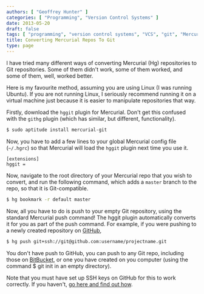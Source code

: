 ```yaml
---
authors: [ "Geoffrey Hunter" ]
categories: [ "Programming", "Version Control Systems" ]
date: 2013-05-20
draft: false
tags: [ "programming", "version control systems", "VCS", "git", "Mercurial", "conversion" ]
title: Converting Mercurial Repos To Git
type: page
---
```


I have tried many different ways of converting Mercurial (Hg) repositories to Git repositories. Some of them didn't work, some of them worked, and some of them, well, worked better.

Here is my favourite method, assuming you are using Linux (I was running Ubuntu). If you are not running Linux, I seriously recommend running it on a virtual machine just because it is easier to manipulate repositories that way.

Firstly, download the `hggit` plugin for Mercurial. Don't get this confused with the `githg` plugin (which has similar, but different, functionality).

```sh   
$ sudo aptitude install mercurial-git
```

Now, you have to add a few lines to your global Mercurial config file (`~/.hgrc`) so that Mercurial will load the `hggit` plugin next time you use it.

```text
[extensions]
hggit =
```

Now, navigate to the root directory of your Mercurial repo that you wish to convert, and run the following command, which adds a `master` branch to the repo, so that it is Git-compatible.

```sh    
$ hg bookmark -r default master
```

Now, all you have to do is push to your empty Git repository, using the standard Mercurial push command! The hggit plugin automatically converts it for you as part of the push command. For example, if you were pushing to a newly created repository on [GitHub](https://github.com/),

```sh    
$ hg push git+ssh://git@github.com:username/projectname.git
```

You don't have push to GitHub, you can push to any Git repo, including those on [BitBucket](https://bitbucket.org), or one you have created on you computer (using the command $ git init in an empty directory).

Note that you must have set up SSH keys on GitHub for this to work correctly. If you haven't, [go here and find out how](https://help.github.com/articles/generating-ssh-keys).
